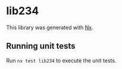 # lib234

This library was generated with [Nx](https://nx.dev).

## Running unit tests

Run `nx test lib234` to execute the unit tests.
